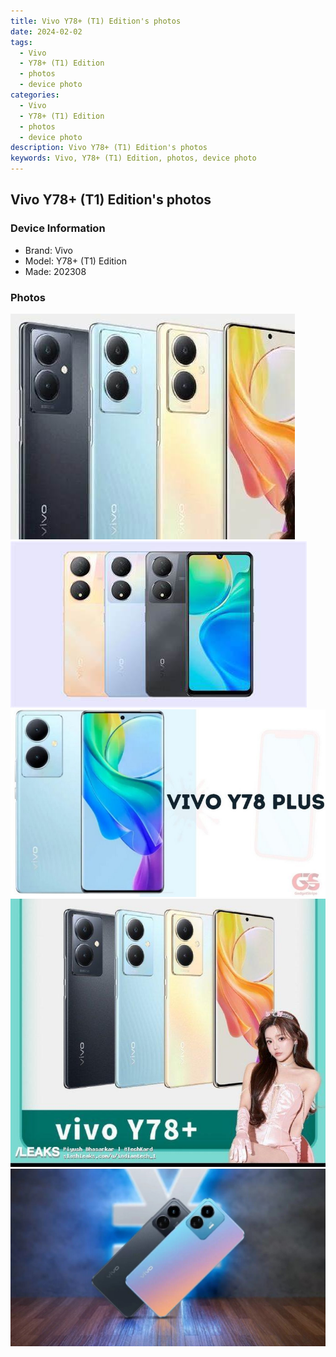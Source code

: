 ```yaml
---
title: Vivo Y78+ (T1) Edition's photos
date: 2024-02-02
tags: 
  - Vivo
  - Y78+ (T1) Edition
  - photos
  - device photo
categories: 
  - Vivo
  - Y78+ (T1) Edition
  - photos
  - device photo
description: Vivo Y78+ (T1) Edition's photos
keywords: Vivo, Y78+ (T1) Edition, photos, device photo
---
```


## Vivo Y78+ (T1) Edition's photos

### Device Information

- Brand: Vivo
- Model: Y78+ (T1) Edition
- Made: 202308

### Photos

![/images/best-assets/devices/vivo/vivo-y78plus-(t1)-edition/1.jpg](/images/best-assets/devices/vivo/vivo-y78plus-(t1)-edition/1.jpg)
![/images/best-assets/devices/vivo/vivo-y78plus-(t1)-edition/2.jpg](/images/best-assets/devices/vivo/vivo-y78plus-(t1)-edition/2.jpg)
![/images/best-assets/devices/vivo/vivo-y78plus-(t1)-edition/3.jpg](/images/best-assets/devices/vivo/vivo-y78plus-(t1)-edition/3.jpg)
![/images/best-assets/devices/vivo/vivo-y78plus-(t1)-edition/4.jpg](/images/best-assets/devices/vivo/vivo-y78plus-(t1)-edition/4.jpg)
![/images/best-assets/devices/vivo/vivo-y78plus-(t1)-edition/5.jpg](/images/best-assets/devices/vivo/vivo-y78plus-(t1)-edition/5.jpg)
